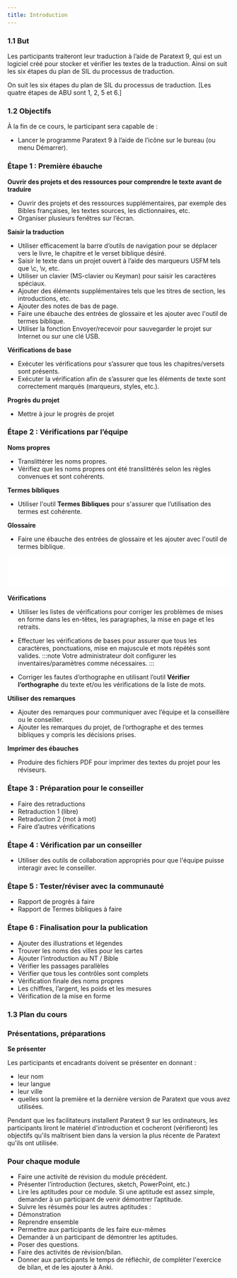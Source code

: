 ```yaml
---
title: Introduction
---
```


### 1.1 But

Les participants traiteront leur traduction à l’aide de Paratext 9, qui est un logiciel créé pour stocker et vérifier les textes de la traduction. Ainsi on suit les six étapes du plan de SIL du processus de traduction.

On suit les six étapes du plan de SIL du processus de traduction. [Les quatre étapes de ABU sont 1, 2, 5 et 6.]


### 1.2 Objectifs

À la fin de ce cours, le participant sera capable de :

-   Lancer le programme Paratext 9 à l’aide de l’icône sur le bureau (ou menu Démarrer).

### Étape 1 : Première ébauche

**Ouvrir des projets et des ressources pour comprendre le texte avant de traduire**

-   Ouvrir des projets et des ressources supplémentaires, par exemple des Bibles françaises, les textes sources, les dictionnaires, etc.
-   Organiser plusieurs fenêtres sur l’écran.

**Saisir la traduction**

-   Utiliser efficacement la barre d’outils de navigation pour se déplacer vers le livre, le chapitre et le verset biblique désiré.
-   Saisir le texte dans un projet ouvert à l’aide des marqueurs USFM tels que \\c, \\v, etc.
-   Utiliser un clavier (MS-clavier ou Keyman) pour saisir les caractères spéciaux.
-   Ajouter des éléments supplémentaires tels que les titres de section, les introductions, etc.
-   Ajouter des notes de bas de page.
-   Faire une ébauche des entrées de glossaire et les ajouter avec l'outil de termes biblique.
-   Utiliser la fonction Envoyer/recevoir pour sauvegarder le projet sur Internet ou sur une clé USB.

**Vérifications de base**

-   Exécuter les vérifications pour s’assurer que tous les chapitres/versets sont présents.
-   Exécuter la vérification afin de s’assurer que les éléments de texte sont correctement marqués (marqueurs, styles, etc.).

**Progrès du projet**

-   Mettre à jour le progrès de projet

### Étape 2 : Vérifications par l’équipe

**Noms propres**

-   Translittérer les noms propres.
-   Vérifiez que les noms propres ont été translittérés selon les règles convenues et sont cohérents.

**Termes bibliques**

-   Utiliser l'outil **Termes Bibliques** pour s'assurer que l’utilisation des termes est cohérente.

**Glossaire**

-   Faire une ébauche des entrées de glossaire et les ajouter avec l'outil de termes biblique.

![](../../../../../static/img/blank-800x108.png)

**Vérifications**

-   Utiliser les listes de vérifications pour corriger les problèmes de mises en forme dans les en-têtes, les paragraphes, la mise en page et les retraits. 
-  Effectuer les vérifications de bases pour assurer que tous les caractères, ponctuations, mise en majuscule et mots répétés sont valides.
:::note
Votre administrateur doit configurer les inventaires/paramètres comme nécessaires.
:::

-   Corriger les fautes d’orthographe en utilisant l’outil **Vérifier l’orthographe** du texte et/ou les vérifications de la liste de mots.

**Utiliser des remarques**

-   Ajouter des remarques pour communiquer avec l’équipe et la conseillère ou le conseiller.
-   Ajouter les remarques du projet, de l’orthographe et des termes bibliques y compris les décisions prises.

**Imprimer des ébauches**

-   Produire des fichiers PDF pour imprimer des textes du projet pour les réviseurs.

### Étape 3 : Préparation pour le conseiller

-   Faire des retraductions
-   Retraduction 1 (libre)
-   Retraduction 2 (mot à mot)
-   Faire d’autres vérifications

### Étape 4 : Vérification par un conseiller

-   Utiliser des outils de collaboration appropriés pour que l'équipe puisse interagir avec le conseiller.

### Étape 5 : Tester/réviser avec la communauté

-   Rapport de progrès à faire
-   Rapport de Termes bibliques à faire

### Étape 6 : Finalisation pour la publication

-   Ajouter des illustrations et légendes
-   Trouver les noms des villes pour les cartes
-   Ajouter l’introduction au NT / Bible
-   Vérifier les passages parallèles
-   Vérifier que tous les contrôles sont complets
-   Vérification finale des noms propres
-   Les chiffres, l’argent, les poids et les mesures
-   Vérification de la mise en forme


### 1.3 Plan du cours

### Présentations, préparations

**Se présenter**

Les participants et encadrants doivent se présenter en donnant :

-   leur nom
-   leur langue
-   leur ville
-   quelles sont la première et la dernière version de Paratext que vous avez utilisées.

Pendant que les facilitateurs installent Paratext 9 sur les ordinateurs, les participants liront le matériel d'introduction et cocheront (vérifieront) les objectifs qu'ils maîtrisent bien dans la version la plus récente de Paratext qu'ils ont utilisée.

### Pour chaque module

-   Faire une activité de révision du module précédent.
-   Présenter l’introduction (lectures, sketch, PowerPoint, etc.)
-   Lire les aptitudes pour ce module. Si une aptitude est assez simple, demander à un participant de venir démontrer l’aptitude.
-   Suivre les résumés pour les autres aptitudes :
-   Démonstration
-   Reprendre ensemble
-   Permettre aux participants de les faire eux-mêmes
-   Demander à un participant de démontrer les aptitudes.
-   Poser des questions.
-   Faire des activités de révision/bilan.
-   Donner aux participants le temps de réfléchir, de compléter l'exercice de bilan, et de les ajouter à Anki.

